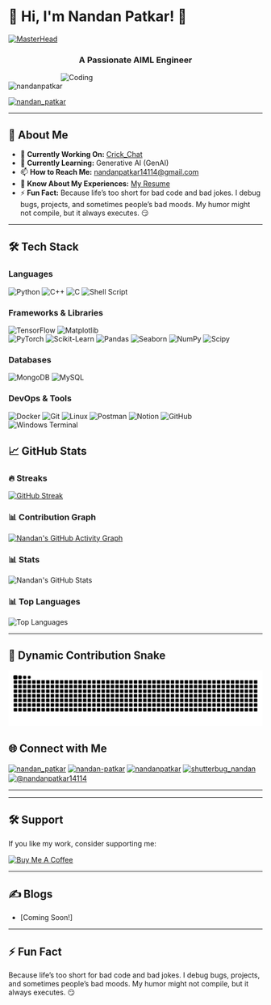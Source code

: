 













# 👋 Hi, I'm Nandan Patkar! 🚀

[![MasterHead](https://github-production-user-asset-6210df.s3.amazonaws.com/74038190/240304586-d48893bd-0757-481c-8d7e-ba3e163feae7.png)](https://rishavchanda.io)

<h3 align="center">A Passionate AIML Engineer</h3>

<img align="right" alt="Coding" width="400" src="https://github-production-user-asset-6210df.s3.amazonaws.com/74038190/371756373-fddcdbcd-5ea2-4416-9f59-ca7fd9394aca.gif" />

<p align="left"> <img src="https://komarev.com/ghpvc/?username=nandanpatkar&label=Profile%20views&color=0e75b6&style=flat" alt="nandanpatkar" /> </p>
<p align="left"> <a href="https://twitter.com/nandan_patkar" target="blank"><img src="https://img.shields.io/twitter/follow/nandan_patkar?logo=twitter&style=for-the-badge" alt="nandan_patkar" /></a> </p>

---

## 🔭 **About Me**

- 🔭 **Currently Working On:** [Crick_Chat](https://github.com/nandanpatkar/Crick_Chat)
- 🌱 **Currently Learning:** Generative AI (GenAI)
- 📫 **How to Reach Me:** nandanpatkar14114@gmail.com
- 📄 **Know About My Experiences:** [My Resume](https://drive.google.com/drive/folders/1LNoedGsiz2bk41_Tp4pGNir-V0gTclR0?usp=drive_link)
- ⚡ **Fun Fact:** Because life’s too short for bad code and bad jokes. I debug bugs, projects, and sometimes people’s bad moods. My humor might not compile, but it always executes. 😏

---

## 🛠️ **Tech Stack**

### **Languages**
![Python](https://img.shields.io/badge/Python-%233776AB.svg?style=for-the-badge&logo=python&logoColor=white)
![C++](https://img.shields.io/badge/C%2B%2B-%2300599C.svg?style=for-the-badge&logo=c%2B%2B&logoColor=white)
![C](https://img.shields.io/badge/C-%2300599C.svg?style=for-the-badge&logo=c&logoColor=white)
![Shell Script](https://img.shields.io/badge/shell_script-%23121011.svg?style=for-the-badge&logo=gnu-bash&logoColor=white)

### **Frameworks & Libraries**
![TensorFlow](https://img.shields.io/badge/TensorFlow-%23FF6F00.svg?style=for-the-badge&logo=tensorflow&logoColor=white)
 ![Matplotlib](https://img.shields.io/badge/Matplotlib-%23ffffff.svg?style=for-the-badge&logo=Matplotlib&logoColor=black)  
![PyTorch](https://img.shields.io/badge/PyTorch-%23EE4C2C.svg?style=for-the-badge&logo=pytorch&logoColor=white)
![Scikit-Learn](https://img.shields.io/badge/Scikit--Learn-%23F7931E.svg?style=for-the-badge&logo=scikit-learn&logoColor=white)
![Pandas](https://img.shields.io/badge/Pandas-%23150458.svg?style=for-the-badge&logo=pandas&logoColor=white)
![Seaborn](https://img.shields.io/badge/Seaborn-%23000000.svg?style=for-the-badge&logo=seaborn&logoColor=white)
![NumPy](https://img.shields.io/badge/numpy-%23013243.svg?style=for-the-badge&logo=numpy&logoColor=white) 
![Scipy](https://img.shields.io/badge/SciPy-%230C55A5.svg?style=for-the-badge&logo=scipy&logoColor=%white)

### **Databases**
![MongoDB](https://img.shields.io/badge/MongoDB-%2347A248.svg?style=for-the-badge&logo=mongodb&logoColor=white)
![MySQL](https://img.shields.io/badge/MySQL-%2300f.svg?style=for-the-badge&logo=mysql&logoColor=white)

### **DevOps & Tools**
![Docker](https://img.shields.io/badge/Docker-%230db7ed.svg?style=for-the-badge&logo=docker&logoColor=white)
![Git](https://img.shields.io/badge/Git-%23F05033.svg?style=for-the-badge&logo=git&logoColor=white)
![Linux](https://img.shields.io/badge/Linux-%23FCC624.svg?style=for-the-badge&logo=linux&logoColor=black)
![Postman](https://img.shields.io/badge/Postman-%23FF6C37.svg?style=for-the-badge&logo=postman&logoColor=white)
![Notion](https://img.shields.io/badge/Notion-%23000000.svg?style=for-the-badge&logo=notion&logoColor=white)
 ![GitHub](https://img.shields.io/badge/github-%23121011.svg?style=for-the-badge&logo=github&logoColor=white)
![Windows Terminal](https://img.shields.io/badge/Windows%20Terminal-%234D4D4D.svg?style=for-the-badge&logo=windows-terminal&logoColor=white)


 



## 📈 **GitHub Stats**

### **🔥 Streaks**
[![GitHub Streak](https://streak-stats.demolab.com?user=nandanpatkar&theme=gruvbox&hide_border=false&background=0D1117)](https://git.io/streak-stats)

### **📊 Contribution Graph**
[![Nandan's GitHub Activity Graph](https://github-readme-activity-graph.vercel.app/graph?username=nandanpatkar&theme=react-dark)](https://github.com/nandanpatkar)

### **📊 Stats**
![Nandan's GitHub Stats](https://github-readme-stats.vercel.app/api?username=nandanpatkar&show_icons=true&theme=radical)

### **📊 Top Languages**
![Top Languages](https://github-readme-stats.vercel.app/api/top-langs/?username=nandanpatkar&layout=compact&theme=radical)

---
## 🐍 **Dynamic Contribution Snake**
![snake gif](https://github.com/nandanpatkar/nandanpatkar/blob/output/github-snake-dark.svg)
## 🌐 **Connect with Me**

<p align="left">
<a href="https://twitter.com/nandan_patkar" target="blank"><img align="center" src="https://raw.githubusercontent.com/rahuldkjain/github-profile-readme-generator/master/src/images/icons/Social/twitter.svg" alt="nandan_patkar" height="30" width="40" /></a>
<a href="https://linkedin.com/in/nandan-patkar" target="blank"><img align="center" src="https://raw.githubusercontent.com/rahuldkjain/github-profile-readme-generator/master/src/images/icons/Social/linked-in-alt.svg" alt="nandan-patkar" height="30" width="40" /></a>
<a href="https://kaggle.com/nandanpatkar" target="blank"><img align="center" src="https://raw.githubusercontent.com/rahuldkjain/github-profile-readme-generator/master/src/images/icons/Social/kaggle.svg" alt="nandanpatkar" height="30" width="40" /></a>
<a href="https://instagram.com/shutterbug_nandan" target="blank"><img align="center" src="https://raw.githubusercontent.com/rahuldkjain/github-profile-readme-generator/master/src/images/icons/Social/instagram.svg" alt="shutterbug_nandan" height="30" width="40" /></a>
<a href="https://medium.com/@nandanpatkar14114" target="blank"><img align="center" src="https://raw.githubusercontent.com/rahuldkjain/github-profile-readme-generator/master/src/images/icons/Social/medium.svg" alt="@nandanpatkar14114" height="30" width="40" /></a>
</p>

---


---
## 🛠️ **Support**

If you like my work, consider supporting me:

<a href="https://www.buymeacoffee.com/nandanpatkn"> <img align="center" src="https://cdn.buymeacoffee.com/buttons/v2/default-yellow.png" height="50" width="210" alt="Buy Me A Coffee" /></a>

---



## ✍️ **Blogs**

<!-- BLOG-POST-LIST:START -->
- [Coming Soon!]
<!-- BLOG-POST-LIST:END -->

---

## ⚡ **Fun Fact**
Because life’s too short for bad code and bad jokes. I debug bugs, projects, and sometimes people’s bad moods. My humor might not compile, but it always executes. 😏














